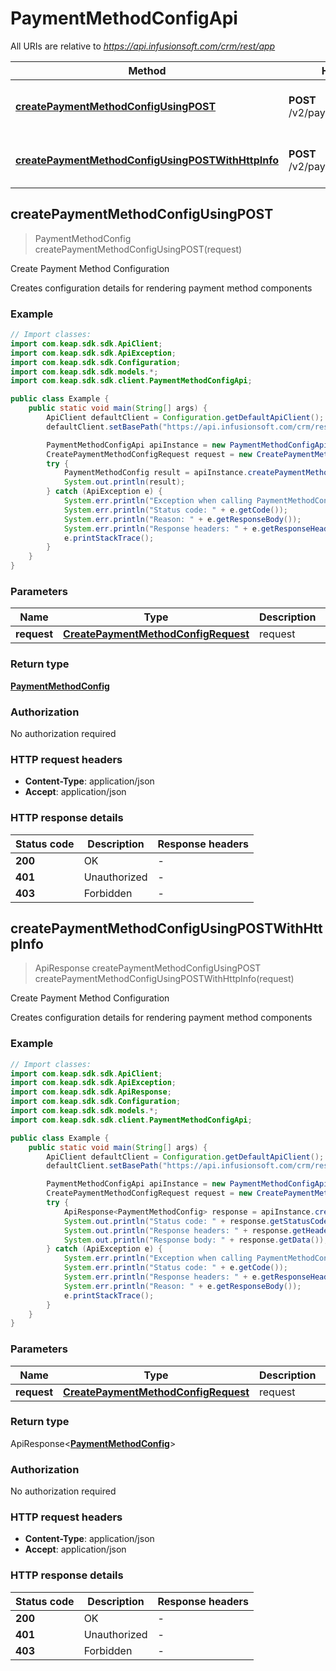 # PaymentMethodConfigApi

All URIs are relative to *https://api.infusionsoft.com/crm/rest/app*

| Method | HTTP request | Description |
|------------- | ------------- | -------------|
| [**createPaymentMethodConfigUsingPOST**](PaymentMethodConfigApi.md#createPaymentMethodConfigUsingPOST) | **POST** /v2/paymentMethodConfigs | Create Payment Method Configuration |
| [**createPaymentMethodConfigUsingPOSTWithHttpInfo**](PaymentMethodConfigApi.md#createPaymentMethodConfigUsingPOSTWithHttpInfo) | **POST** /v2/paymentMethodConfigs | Create Payment Method Configuration |



## createPaymentMethodConfigUsingPOST

> PaymentMethodConfig createPaymentMethodConfigUsingPOST(request)

Create Payment Method Configuration

Creates configuration details for rendering payment method components

### Example

```java
// Import classes:
import com.keap.sdk.sdk.ApiClient;
import com.keap.sdk.sdk.ApiException;
import com.keap.sdk.sdk.Configuration;
import com.keap.sdk.sdk.models.*;
import com.keap.sdk.sdk.client.PaymentMethodConfigApi;

public class Example {
    public static void main(String[] args) {
        ApiClient defaultClient = Configuration.getDefaultApiClient();
        defaultClient.setBasePath("https://api.infusionsoft.com/crm/rest/app");

        PaymentMethodConfigApi apiInstance = new PaymentMethodConfigApi(defaultClient);
        CreatePaymentMethodConfigRequest request = new CreatePaymentMethodConfigRequest(); // CreatePaymentMethodConfigRequest | request
        try {
            PaymentMethodConfig result = apiInstance.createPaymentMethodConfigUsingPOST(request);
            System.out.println(result);
        } catch (ApiException e) {
            System.err.println("Exception when calling PaymentMethodConfigApi#createPaymentMethodConfigUsingPOST");
            System.err.println("Status code: " + e.getCode());
            System.err.println("Reason: " + e.getResponseBody());
            System.err.println("Response headers: " + e.getResponseHeaders());
            e.printStackTrace();
        }
    }
}
```

### Parameters


| Name | Type | Description  | Notes |
|------------- | ------------- | ------------- | -------------|
| **request** | [**CreatePaymentMethodConfigRequest**](CreatePaymentMethodConfigRequest.md)| request | |

### Return type

[**PaymentMethodConfig**](PaymentMethodConfig.md)


### Authorization

No authorization required

### HTTP request headers

- **Content-Type**: application/json
- **Accept**: application/json

### HTTP response details
| Status code | Description | Response headers |
|-------------|-------------|------------------|
| **200** | OK |  -  |
| **401** | Unauthorized |  -  |
| **403** | Forbidden |  -  |

## createPaymentMethodConfigUsingPOSTWithHttpInfo

> ApiResponse<PaymentMethodConfig> createPaymentMethodConfigUsingPOST createPaymentMethodConfigUsingPOSTWithHttpInfo(request)

Create Payment Method Configuration

Creates configuration details for rendering payment method components

### Example

```java
// Import classes:
import com.keap.sdk.sdk.ApiClient;
import com.keap.sdk.sdk.ApiException;
import com.keap.sdk.sdk.ApiResponse;
import com.keap.sdk.sdk.Configuration;
import com.keap.sdk.sdk.models.*;
import com.keap.sdk.sdk.client.PaymentMethodConfigApi;

public class Example {
    public static void main(String[] args) {
        ApiClient defaultClient = Configuration.getDefaultApiClient();
        defaultClient.setBasePath("https://api.infusionsoft.com/crm/rest/app");

        PaymentMethodConfigApi apiInstance = new PaymentMethodConfigApi(defaultClient);
        CreatePaymentMethodConfigRequest request = new CreatePaymentMethodConfigRequest(); // CreatePaymentMethodConfigRequest | request
        try {
            ApiResponse<PaymentMethodConfig> response = apiInstance.createPaymentMethodConfigUsingPOSTWithHttpInfo(request);
            System.out.println("Status code: " + response.getStatusCode());
            System.out.println("Response headers: " + response.getHeaders());
            System.out.println("Response body: " + response.getData());
        } catch (ApiException e) {
            System.err.println("Exception when calling PaymentMethodConfigApi#createPaymentMethodConfigUsingPOST");
            System.err.println("Status code: " + e.getCode());
            System.err.println("Response headers: " + e.getResponseHeaders());
            System.err.println("Reason: " + e.getResponseBody());
            e.printStackTrace();
        }
    }
}
```

### Parameters


| Name | Type | Description  | Notes |
|------------- | ------------- | ------------- | -------------|
| **request** | [**CreatePaymentMethodConfigRequest**](CreatePaymentMethodConfigRequest.md)| request | |

### Return type

ApiResponse<[**PaymentMethodConfig**](PaymentMethodConfig.md)>


### Authorization

No authorization required

### HTTP request headers

- **Content-Type**: application/json
- **Accept**: application/json

### HTTP response details
| Status code | Description | Response headers |
|-------------|-------------|------------------|
| **200** | OK |  -  |
| **401** | Unauthorized |  -  |
| **403** | Forbidden |  -  |

